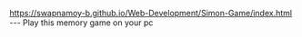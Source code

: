 https://swapnamoy-b.github.io/Web-Development/Simon-Game/index.html --- Play this memory game on your pc
